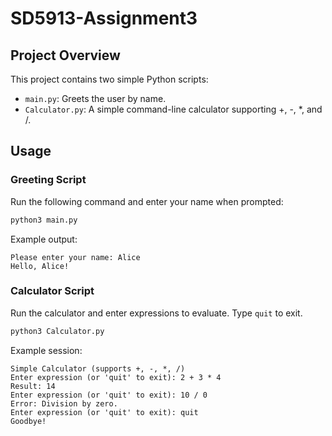 # SD5913-Assignment3

## Project Overview

This project contains two simple Python scripts:

- `main.py`: Greets the user by name.
- `Calculator.py`: A simple command-line calculator supporting +, -, *, and /.

## Usage

### Greeting Script

Run the following command and enter your name when prompted:

```sh
python3 main.py
```

Example output:
```
Please enter your name: Alice
Hello, Alice!
```

### Calculator Script

Run the calculator and enter expressions to evaluate. Type `quit` to exit.

```sh
python3 Calculator.py
```

Example session:
```
Simple Calculator (supports +, -, *, /)
Enter expression (or 'quit' to exit): 2 + 3 * 4
Result: 14
Enter expression (or 'quit' to exit): 10 / 0
Error: Division by zero.
Enter expression (or 'quit' to exit): quit
Goodbye!
```